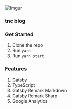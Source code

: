 ![Imgur](https://i.imgur.com/q0IhIlv.gif) 
### tnc blog

### Get Started
1. Clone the repo
2. Run `yarn`
3. Run `yarn start`

### Features

1. Gatsby
2. TypeScript
3. Gatsby Remark Markdown
4. Gatsby Remark Sharp
5. Google Analytics
